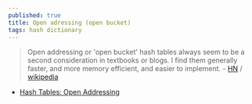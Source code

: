 ```yaml
---
published: true
title: Open adressing (open bucket)
tags: hash dictionary
---
```

> Open addressing or 'open bucket' hash tables always seem to be a second consideration in textbooks or blogs. I find them generally faster, and more memory efficient, and easier to implement. - [HN](https://news.ycombinator.com/item?id=28891033) / [wikipedia](https://en.wikipedia.org/wiki/Open_addressing)

- [Hash Tables: Open Addressing](https://programming.guide/hash-tables-open-addressing.html)
